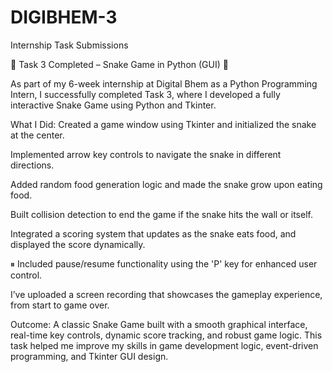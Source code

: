 # DIGIBHEM-3
Internship Task Submissions


🔹 Task 3 Completed – Snake Game in Python (GUI) 🔹

As part of my 6-week internship at Digital Bhem as a Python Programming Intern, I successfully completed Task 3, where I developed a fully interactive Snake Game using Python and Tkinter.

 What I Did:
 Created a game window using Tkinter and initialized the snake at the center.

 Implemented arrow key controls to navigate the snake in different directions.

 Added random food generation logic and made the snake grow upon eating food.

 Built collision detection to end the game if the snake hits the wall or itself.

 Integrated a scoring system that updates as the snake eats food, and displayed the score dynamically.

⏸ Included pause/resume functionality using the 'P' key for enhanced user control.

 I’ve uploaded a screen recording that showcases the gameplay experience, from start to game over.
 

 Outcome:
A classic Snake Game built with a smooth graphical interface, real-time key controls, dynamic score tracking, and robust game logic. This task helped me improve my skills in game development logic, event-driven programming, and Tkinter GUI design.

